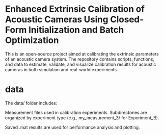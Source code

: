 # Enhanced Extrinsic Calibration of Acoustic Cameras Using Closed-Form Initialization and Batch Optimization
This is an open-source project aimed at calibrating the extrinsic parameters of an acoustic camera system. The repository contains scripts, functions, and data to estimate, validate, and visualize calibration results for acoustic cameras in both simulation and real-world experiments.
# data
The data/ folder includes:

Measurement files used in calibration experiments. Subdirectories are organized by experiment type (e.g., my_measurement_3/ for Experiment_B).

Saved .mat results are used for performance analysis and plotting.
